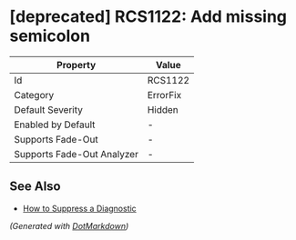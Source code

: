 # \[deprecated\] RCS1122: Add missing semicolon

| Property                    | Value    |
| --------------------------- | -------- |
| Id                          | RCS1122  |
| Category                    | ErrorFix |
| Default Severity            | Hidden   |
| Enabled by Default          | \-       |
| Supports Fade\-Out          | \-       |
| Supports Fade\-Out Analyzer | \-       |

## See Also

* [How to Suppress a Diagnostic](../HowToConfigureAnalyzers.md#how-to-suppress-a-diagnostic)

*\(Generated with [DotMarkdown](http://github.com/JosefPihrt/DotMarkdown)\)*